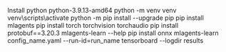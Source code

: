 Install python python-3.9.13-amd64
python -m venv venv 
venv\scripts\activate
python -m pip install --upgrade pip
pip install mlagents
pip install torch torchvision torchaudio
pip install protobuf==3.20.3
mlagents-learn --help
pip install onnx
mlagents-learn config_name.yaml --run-id=run_name
tensorboard --logdir results
